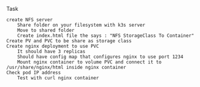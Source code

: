 Task

    create NFS server
        Share folder on your filesystem with k3s server
        Move to shared folder
        Create index.html file the says : "NFS StorageClass To Container"
    Create PV and PVC to be share as storage class
    Create nginx deployment to use PVC
        It should have 3 replicas
        Should have config map that configures nginx to use port 1234
        Mount nginx container to volume PVC and connect it to /usr/share/nginx/html inside nginx container
    Check pod IP address
        Test with curl nginx container

